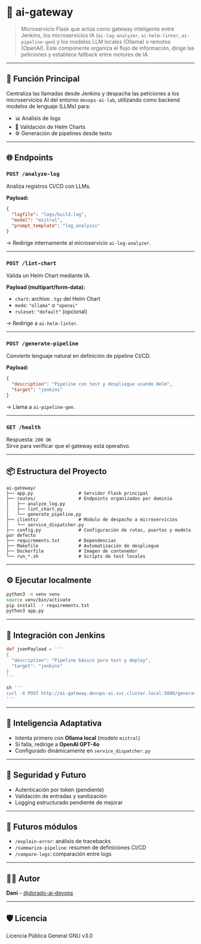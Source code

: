 # 🔁 ai-gateway

> Microservicio Flask que actúa como gateway inteligente entre Jenkins, los microservicios IA (`ai-log-analyzer`, `ai-helm-linter`, `ai-pipeline-gen`) y los modelos LLM locales (Ollama) o remotos (OpenAI). Este componente organiza el flujo de información, dirige las peticiones y establece fallback entre motores de IA.

---

## 🚪 Función Principal

Centraliza las llamadas desde Jenkins y despacha las peticiones a los microservicios AI del entorno `devops-ai-lab`, utilizando como backend modelos de lenguaje (LLMs) para:

- 📊 Análisis de logs
- 🧪 Validación de Helm Charts
- ⚙️ Generación de pipelines desde texto

---

## 🌐 Endpoints

### `POST /analyze-log`

Analiza registros CI/CD con LLMs.

**Payload:**
```json
{
  "logfile": "logs/build.log",
  "model": "mistral",
  "prompt_template": "log_analysis"
}
```
→ Redirige internamente al microservicio `ai-log-analyzer`.

---

### `POST /lint-chart`

Valida un Helm Chart mediante IA.

**Payload (multipart/form-data):**
- `chart`: archivo `.tgz` del Helm Chart
- `mode`: `"ollama"` o `"openai"`
- `ruleset`: `"default"` (opcional)

→ Redirige a `ai-helm-linter`.

---

### `POST /generate-pipeline`

Convierte lenguaje natural en definición de pipeline CI/CD.

**Payload:**
```json
{
  "description": "Pipeline con test y despliegue usando Helm",
  "target": "jenkins"
}
```
→ Llama a `ai-pipeline-gen`.

---

### `GET /health`

Respuesta: `200 OK`  
Sirve para verificar que el gateway está operativo.

---

## 📦 Estructura del Proyecto

```
ai-gateway/
├── app.py                 # Servidor Flask principal
├── routes/                # Endpoints organizados por dominio
│   ├── analyze_log.py
│   ├── lint_chart.py
│   └── generate_pipeline.py
├── clients/               # Módulo de despacho a microservicios
│   └── service_dispatcher.py
├── config.py              # Configuración de rutas, puertos y modelo por defecto
├── requirements.txt       # Dependencias
├── Makefile               # Automatización de despliegue
├── Dockerfile             # Imagen de contenedor
└── run_*.sh               # Scripts de test locales
```

---

## ⚙️ Ejecutar localmente

```bash
python3 -m venv venv
source venv/bin/activate
pip install -r requirements.txt
python3 app.py
```

---

## 🔁 Integración con Jenkins

```groovy
def jsonPayload = '''
{
  "description": "Pipeline básico para test y deploy",
  "target": "jenkins"
}
'''

sh '''
curl -X POST http://ai-gateway.devops-ai.svc.cluster.local:5000/generate-pipeline   -H "Content-Type: application/json"   -d '${jsonPayload}'
'''
```

---

## 🧠 Inteligencia Adaptativa

- Intenta primero con **Ollama local** (modelo `mistral`)
- Si falla, redirige a **OpenAI GPT-4o**
- Configurado dinámicamente en `service_dispatcher.py`

---

## 🔐 Seguridad y Futuro

- Autenticación por token (pendiente)
- Validación de entradas y sanitización
- Logging estructurado pendiente de mejorar

---

## 🔮 Futuros módulos

- `/explain-error`: análisis de tracebacks
- `/summarize-pipeline`: resumen de definiciones CI/CD
- `/compare-logs`: comparación entre logs

---

## 👨‍💻 Autor

**Dani** – [@dorado-ai-devops](https://github.com/dorado-ai-devops)

---

## 🛡 Licencia

Licencia Pública General GNU v3.0

